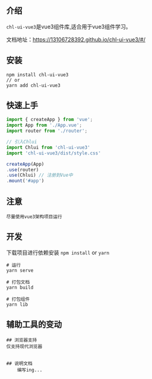 <div align="center">
</div>

## 介绍
`chl-ui-vue3`是vue3组件库,适合用于vue3组件学习。

文档地址：https://13106728392.github.io/chl-ui-vue3/#/


## 安装
```
npm install chl-ui-vue3
// or
yarn add chl-ui-vue3
```


## 快速上手
```js
import { createApp } from 'vue';
import App from './App.vue';
import router from './router';

// 引入Chlui
import Chlui from 'chl-ui-vue3'
import 'chl-ui-vue3/dist/style.css'

createApp(App)
.use(router)
.use(Chlui) // 注册到Vue中
.mount('#app')
```
## 注意
```
尽量使用vue3架构项目运行
```


## 开发
下载项目进行依赖安装 `npm install` or `yarn`

```
# 运行
yarn serve

# 打包文档
yarn build

# 打包组件
yarn lib
```

## 辅助工具的变动
```
## 浏览器支持
仅支持现代浏览器


## 说明文档
    编写ing...
